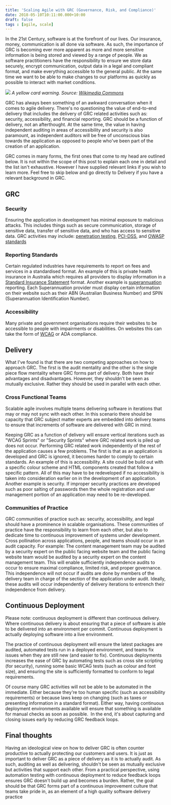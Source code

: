 ```yaml
---
title: 'Scaling Agile with GRC (Governance, Risk, and Compliance)'
date: 2018-05-10T10:11:00.000+10:00
draft: false
tags : [agile, scale]
---
```


In the 21st Century, software is at the forefront of our lives. Our insurance, money, communication is all done via software. As such, the importance of GRC is becoming ever more apparent as more and more sensitive information is being stored and viewed by a range of people. We as software practitioners have the responsibility to ensure we store data securely, encrypt communication, output data in a legal and compliant format, and make everything accessible to the general public. At the same time we want to be able to make changes to our platforms as quickly as possible to interact with market conditions.

[![](https://3.bp.blogspot.com/-PzVvCrHDEHE/WvONnTHvsXI/AAAAAAAARtQ/vYovNT5rrxUnVWpovEsUdhrG_uHK24TtQCLcBGAs/s200/480px-Referee-with-yellow-card.svg%255B1%255D.png)](https://3.bp.blogspot.com/-PzVvCrHDEHE/WvONnTHvsXI/AAAAAAAARtQ/vYovNT5rrxUnVWpovEsUdhrG_uHK24TtQCLcBGAs/s1600/480px-Referee-with-yellow-card.svg%255B1%255D.png)
*A yellow card warning. Source: [Wikimedia Commons](https://commons.wikimedia.org/wiki/Main_Page)*


GRC has always been something of an awkward conversation when it comes to agile delivery. There's no questioning the value of end-to-end delivery that includes the delivery of GRC related activities such as: security, accessibility, and financial reporting. GRC should be a function of delivery, not an afterthought. At the same time, the value in having independent auditing in areas of accessibility and security is also paramount, as independent auditors will be free of unconscious bias towards the application as opposed to people who've been part of the creation of an application.  

GRC comes in many forms, the first ones that come to my head are outlined below. It is not within the scope of this post to explain each one in detail and the list isn't exhaustive. However I have supplied relevant links if you wish to learn more. Feel free to skip below and go directly to Delivery if you have a relevant background in GRC.  
  

## GRC
### Security

Ensuring the application in development has minimal exposure to malicious attacks. This includes things such as secure communication, storage of sensitive data, transfer of sensitive data, and who has access to sensitive data. GRC activities may include: [penetration testing](https://en.wikipedia.org/wiki/Penetration_test), [PCI-DSS](https://en.wikipedia.org/wiki/Payment_Card_Industry_Data_Security_Standard), and [OWASP standards](https://en.wikipedia.org/wiki/OWASP)  

### Reporting Standards
Certain regulated industries have requirements to report on fees and services in a standardised format. An example of this is private health insurance in Australia which requires all providers to display information in a [Standard Insurance Statement](https://www.privatehealth.gov.au/faq/sisguide.htm) format. Another example is [superannuation](https://en.wikipedia.org/wiki/Superannuation_in_Australia) reporting. Each Superannuation provider must display certain information on their website such as their ABN (Australian Business Number) and SPIN (Superannuation Identification Number).

### Accessibility
Many private and government organisations require their websites to be accessible to people with impairments or disabilities. On websites this can take the form of [WCAG](https://www.w3.org/WAI/intro/wcag) or ADA compliance.


## Delivery
What I've found is that there are two competing approaches on how to approach GRC. The first is the audit mentality and the other is the single piece flow mentality where GRC forms part of delivery. Both have their advantages and disadvantages. However, they shouldn't be seen as mutually exclusive. Rather they should be used in parallel with each other.  
  

### Cross Functional Teams
Scalable agile involves multiple teams delivering software in iterations that may or may not sync with each other. In this scenario there should be capacity that GRC subject matter experts are embedded into delivery teams to ensure that increments of software are delivered with GRC in mind.  
  
Keeping GRC as a function of delivery will ensure vertical iterations such as "WCAG Sprints" or "Security Sprints" where GRC related work is piled up does not occur. Performing GRC related work independently of the rest of the application causes a few problems. The first is that as an application is developed and GRC is ignored, it becomes harder to comply to certain standards. An example of this is accessibility. A site could be build out with a specific colour scheme and HTML components created that follow a specific pattern. All of this may have to be redeveloped if no accessibility is taken into consideration earlier on in the development of an application. Another example is security. If improper security practices are developed such as poor salting of passwords then the whole registration and user management portion of an application may need to be re-developed.

### Communities of Practice
GRC communities of practice such as: security, accessibility, and legal should have a prominence in scalable organisations. These communities of practice have the responsibility to learn from each other, but also to dedicate time to continuous improvement of systems under development. Cross pollination across applications, people, and teams should occur in an audit capacity. For example: The content management team may be audited by a security expert on the public facing website team and the public facing website team would be audited by a security expert on the content management team. This will enable sufficiently independence audits to occur to ensure maximal compliance, limited risk, and proper governance. This independence will not occur if audits are done by members of the delivery team in charge of the section of the application under audit. Ideally, these audits will occur independently of delivery iterations to entrench their independence from delivery. 

## Continuous Deployment
Please note: continuous deployment is different than continuous delivery. Where continuous delivery is about ensuring that a piece of software is able to be delivered into an environment per commit. Continuous deployment is actually deploying software into a live environment.  

The practice of continuous deployment will ensure the latest packages are audited, automated tests run in a deployed environment, and teams fix issues when they are still new (and easier to fix). Continuous deployments increases the ease of GRC by automating tests such as cross site scripting (for security), running some basic WCAG tests (such as colour and font size), and ensuring the site is sufficiently formatted to conform to legal requirements.  

Of course many GRC activities will not be able to be automated in the immediate. Either because they're too human specific (such as accessibility requirements) or because laws keep on changing (such as taxes or presenting information in a standard format). Either way, having continuous deployment environments available will ensure that something is available for manual checks as soon as possible.  In the end, it's about capturing and closing issues early by reducing GRC feedback loops.  


## Final thoughts
Having an ideological view on how to deliver GRC is often counter productive to actually protecting our customers and users. It is just as important to deliver GRC as a piece of delivery as it is to actually audit. As such, auditing as well as delivering, shouldn't be seen as mutually exclusive but activities that support each other. From a practical perspective, using automation testing with continuous deployment to reduce feedback loops ensures GRC doesn't build up and becomes a burden. Rather, the goal should be that GRC forms part of a continuous improvement culture that teams take pride in, as an element of a high quality software delivery practice